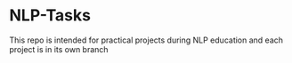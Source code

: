 # NLP-Tasks
This repo is intended for practical projects during NLP education
and each project is in its own branch
